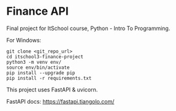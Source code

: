 # Finance API

Final project for ItSchool course, Python - Intro To Programming.

For Windows:
```
git clone <git_repo_url>
cd itschool3-finance-project
python3 -m venv env/
source env/bin/activate
pip install --upgrade pip
pip install -r requirements.txt

```


This project uses FastAPI & uvicorn.

FastAPI docs: https://fastapi.tiangolo.com/